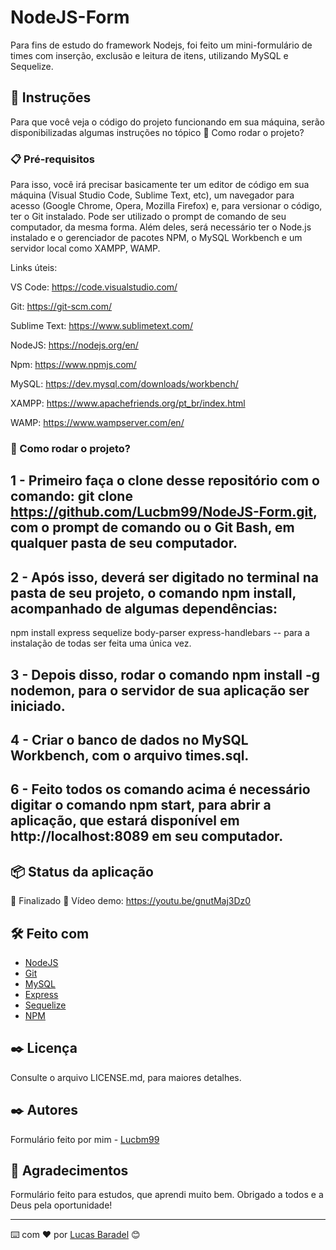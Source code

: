 # NodeJS-Form
Para fins de estudo do framework Nodejs, foi feito um mini-formulário de times com inserção, exclusão e leitura de itens, utilizando MySQL e Sequelize.

## 🚀 Instruções 
Para que você veja o código do projeto funcionando em sua máquina, serão disponibilizadas algumas instruções no tópico 🔧 Como rodar o projeto? 

### 📋 Pré-requisitos
Para isso, você irá precisar basicamente ter um editor de código em sua máquina (Visual Studio Code, Sublime Text, etc), um navegador para acesso (Google Chrome, Opera, Mozilla Firefox) e, para versionar o código, ter o Git instalado. Pode ser utilizado o prompt de comando de seu computador, da mesma forma. Além deles, será necessário ter o Node.js instalado e o gerenciador de pacotes NPM, o MySQL Workbench e um servidor local como XAMPP, WAMP.

Links úteis: 

VS Code: https://code.visualstudio.com/

Git: https://git-scm.com/

Sublime Text: https://www.sublimetext.com/

NodeJS: https://nodejs.org/en/

Npm: https://www.npmjs.com/

MySQL: https://dev.mysql.com/downloads/workbench/

XAMPP: https://www.apachefriends.org/pt_br/index.html

WAMP: https://www.wampserver.com/en/

### 🔧 Como rodar o projeto? 

## 1 - Primeiro faça o clone desse repositório com o comando: git clone https://github.com/Lucbm99/NodeJS-Form.git, com o prompt de comando ou o Git Bash, em qualquer pasta de seu computador.

## 2 - Após isso, deverá ser digitado no terminal na pasta de seu projeto, o comando npm install, acompanhado de algumas dependências: 
npm install express sequelize body-parser express-handlebars -- para a instalação de todas ser feita uma única vez. 

## 3 - Depois disso, rodar o comando npm install -g nodemon, para o servidor de sua aplicação ser iniciado.

## 4 - Criar o banco de dados no MySQL Workbench, com o arquivo times.sql.

## 6 - Feito todos os comando acima é necessário digitar o comando npm start, para abrir a aplicação, que estará disponível em http://localhost:8089 em seu computador.


## 📦 Status da aplicação

🚧  Finalizado 🚧
Vídeo demo: https://youtu.be/gnutMaj3Dz0


## 🛠️ Feito com
* [NodeJS](https://nodejs.org/en/)
* [Git](https://git-scm.com/downloads)
* [MySQL](https://dev.mysql.com/downloads/workbench/)
* [Express](https://expressjs.com/pt-br/)
* [Sequelize](https://sequelize.org/)
* [NPM](https://www.npmjs.com/)

## ✒️ Licença 
Consulte o arquivo LICENSE.md, para maiores detalhes.

## ✒️ Autores
Formulário feito por mim - [Lucbm99](https://github.com/Lucbm99)


## 🎁 Agradecimentos
Formulário feito para estudos, que aprendi muito bem. Obrigado a todos e a Deus pela oportunidade!


---
⌨️ com ❤️ por [Lucas Baradel](https://github.com/Lucbm99) 😊


